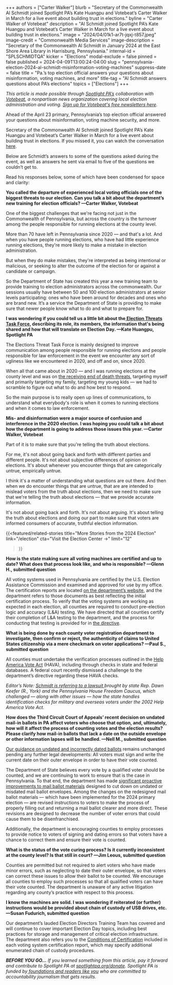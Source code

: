 +++
authors = ["Carter Walker"]
blurb = "Secretary of the Commonwealth Al Schmidt joined Spotlight PA’s Kate Huangpu and Votebeat’s Carter Walker in March for a live event about building trust in elections."
byline = "Carter Walker of Votebeat"
description = "Al Schmidt joined Spotlight PA’s Kate Huangpu and Votebeat’s Carter Walker in March for a live event about building trust in elections."
image = "2024/04/01k1-ar7t-jqxj-t857.jpeg"
image-credit = "Commonwealth Media Services"
image-description = "Secretary of the Commonwealth Al Schmidt in January 2024 at the East Shore Area Library in Harrisburg, Pennsylvania."
internal-id = "SPLSCHMIDTQA"
kicker = "Elections"
modal-exclude = false
pinned = false
published = 2024-04-09T13:00:24-04:00
slug = "pennsylvania-election-2024-al-schmidt-misinformation-voting-machines"
suppress-date = false
title = "Pa.’s top election official answers your questions about misinformation, voting machines, and more"
title-tag = "Al Schmidt answers questions about PA’s elections"
topics = ["Elections"]
+++

<em>This article is made possible through </em><a href="https://www.spotlightpa.org/"><em>Spotlight PA’s</em></a><em> collaboration with </em><a href="https://www.votebeat.org/"><em>Votebeat</em></a><em>, a nonpartisan news organization covering local election administration and voting. </em><a href="https://www.votebeat.org/newsletters/"><em>Sign up for Votebeat&#39;s free newsletters here</em></a><em>.</em>

Ahead of the April 23 primary, Pennsylvania’s top election official answered your questions about misinformation, voting machine security, and more.

Secretary of the Commonwealth Al Schmidt joined Spotlight PA’s Kate Huangpu and Votebeat’s Carter Walker in March for a live event about building trust in elections. If you missed it, you can watch the conversation <a href="https://www.spotlightpa.org/news/2024/03/pennsylvania-elections-2024-al-schmidt-election-security-disinformation-event/">here</a>.

Below are Schmidt’s answers to some of the questions asked during the event, as well as answers he sent via email to five of the questions we couldn’t get to.

Read his responses below, some of which have been condensed for space and clarity:

<script src="https://www.spotlightpa.org/embed.js" async></script><div data-spl-embed-version="1" data-spl-src="https://www.spotlightpa.org/embeds/newsletter/"></div>

<strong>You called the departure of experienced local voting officials one of the biggest threats to our election. Can you talk a bit about the department’s new training for election officials? —Carter Walker, Votebeat</strong>

One of the biggest challenges that we&#39;re facing not just in the Commonwealth of Pennsylvania, but across the country is the turnover among the people responsible for running elections at the county level.

More than 70 have left in Pennsylvania since 2020 — and that&#39;s a lot. And when you have people running elections, who have had little experience running elections, they&#39;re more likely to make a mistake in election administration.

But when they do make mistakes, they&#39;re interpreted as being intentional or malicious, or seeking to alter the outcome of the election for or against a candidate or campaign.

So the Department of State has created this year a new training team to provide training to election administrators across the commonwealth. Our sessions usually have between 50 and 100 election administrators at senior levels participating: ones who have been around for decades and ones who are brand new. It’s a service the Department of State is providing to make sure that newer people know what to do and what to prepare for.

<strong>I was wondering if you could tell us a little bit about the</strong><a href="https://www.governor.pa.gov/newsroom/governor-shapiro-launches-pennsylvania-election-threats-task-force-to-ensure-safe-secure-free-fair-election-this-november/"><strong> Election Threats Task Force</strong></a><strong>, describing its role, its members, the information that&#39;s being shared and how that will translate on Election Day. —Kate Huangpu, Spotlight PA</strong>

The Elections Threat Task Force is mainly designed to improve communication among people responsible for running elections and people responsible for law enforcement in the event we encounter any sort of ugliness like we encountered in 2020, and off and on, since 2020.

When all that came about in 2020 — and I was running elections at the county level and was on <a href="https://6abc.com/al-schmidt-testimony-philadelphia-city-commissioner-january-6-insurrection-capitol-attack/11955093/">the receiving end of death threats</a>, targeting myself and primarily targeting my family, targeting my young kids — we had to scramble to figure out what to do and how best to respond.

So the main purpose is to really open up lines of communications, to understand what everybody&#39;s role is when it comes to running elections and when it comes to law enforcement.

<strong>Mis- and disinformation were a major source of confusion and interference in the 2020 election. I was hoping you could talk a bit about how the department is going to address those issues this year. —Carter Walker, Votebeat</strong>

Part of it is to make sure that you&#39;re telling the truth about elections.

For me, it&#39;s not about going back and forth with different parties and different people. It&#39;s not about subjective differences of opinion on elections. It&#39;s about whenever you encounter things that are categorically untrue, empirically untrue.

I think it&#39;s a matter of understanding what questions are out there. And then when we do encounter things that are untrue, that are are intended to mislead voters from the truth about elections, then we need to make sure that we&#39;re telling the truth about elections — that we provide accurate information.

It&#39;s not about going back and forth. It&#39;s not about arguing. It&#39;s about telling the truth about elections and doing our part to make sure that voters are informed consumers of accurate, truthful election information.

{{<featured/related-stories 
  title="More Stories from the 2024 Election" 
  link="/election"
  cta="Visit the Election Center →"
  limit="12"
>}}

<strong>How is the state making sure all voting machines are certified and up to date? What does that process look like, and who is responsible? —Glenn H., submitted question</strong>

All voting systems used in Pennsylvania are certified by the U.S. Election Assistance Commission and examined and approved for use by my office. The certification reports are located <a href="https://www.dos.pa.gov/VotingElections/OtherServicesEvents/Pages/Voting-Systems.aspx">on the department’s website</a>, and the department refers to those documents as best reflecting the initial certification process. To verify that the voting systems are working as expected in each election, all counties are required to conduct pre-election logic and accuracy (L&amp;A) testing. We have directed that all counties certify their completion of L&amp;A testing to the department, and the process for conducting that testing is provided for in <a href="https://www.dos.pa.gov/VotingElections/OtherServicesEvents/Documents/2024-Directive-on-Logic-Accuracy-Testing-3.0.pdf">the directive</a>.

<strong>What is being done by each county voter registration department to investigate, then confirm or reject, the authenticity of claims to United States citizenship via a mere checkmark on voter applications? —Paul S., submitted question</strong>

All counties must undertake the verification processes outlined in the <a href="https://www.congress.gov/107/plaws/publ252/PLAW-107publ252.pdf">Help America Vote Act</a> (HAVA), including through checks in state and federal databases. A federal court recently dismissed a challenge to the department’s directive regarding these HAVA checks.

<em>Editor’s Note: </em><a href="https://penncapital-star.com/briefs/court-dismisses-pa-freedom-caucus-lawsuit-challenging-automatic-voter-registration/"><em>Schmidt is referring to a lawsuit </em></a><em>brought by state Rep. Dawn Keefer (R., York) and the Pennsylvania House Freedom Caucus, which challenged — along with other issues — how the state handles identification checks for military and overseas voters under the 2002 Help America Vote Act.</em>

<strong>How does the Third Circuit Court of Appeals’ recent decision on undated mail-in ballots in PA affect voters who choose that option, and, ultimately, how will it affect the process of counting votes and the election results? Please clarify how mail-in ballots that lack a date on the outside envelope or other information lapses will be handled. —Nell M., submitted question</strong>

<a href="https://www.dos.pa.gov/VotingElections/OtherServicesEvents/Documents/2023-04-03-Examination-Absentee-Mail-In-Ballot-Return-Envelopes-4.0.pdf">Our guidance on undated and incorrectly dated ballots</a> remains unchanged pending any further legal developments: All voters must sign and write the current date on their outer envelope in order to have their vote counted.

The Department of State believes every vote by a qualified voter should be counted, and we are continuing to work to ensure that is the case in Pennsylvania. To that end, the department has made <a href="https://www.media.pa.gov/pages/state-details.aspx?newsid=584">significant proactive improvements to mail ballot materials</a> designed to cut down on undated or misdated mail ballot envelopes. Among the changes on the redesigned mail ballot materials — which have been implemented for the 2024 primary election — are revised instructions to voters to make the process of properly filling out and returning a mail ballot clearer and more direct. These revisions are designed to decrease the number of voter errors that could cause them to be disenfranchised.

Additionally, the department is encouraging counties to employ processes to provide notice to voters of signing and dating errors so that voters have a chance to correct them and ensure their vote is counted.

<strong>What is the status of the vote curing process? Is it currently inconsistent at the county level? Is that still in court? —Jim Leous, submitted question</strong>

Counties are permitted but not required to alert voters who have made minor errors, such as neglecting to date their outer envelope, so that voters can correct these issues to allow their ballot to be counted. We encourage all counties to employ such processes so that all qualified voters can have their vote counted. The department is unaware of any active litigation regarding any county’s practice with respect to this process.

<script src="https://www.spotlightpa.org/embed.js" async></script><div data-spl-embed-version="1" data-spl-src="https://www.spotlightpa.org/embeds/donate/"></div>

<strong>I know the machines are solid. I was wondering if reiterated (or further) instructions would be provided about chain of custody of USB drives, etc. —Susan Fudurich, submitted question</strong>

Our department’s lauded Election Directors Training Team has covered and will continue to cover important Election Day topics, including best practices for storage and management of critical election infrastructure. The department also refers you to the <a href="https://www.dos.pa.gov/VotingElections/Documents/Voting%20Systems/ClearBallot/ClearVote-20-Secretarys-certification.pdf">Conditions of Certification</a> included in each voting system certification report, which may specify additional enumerated chain of custody procedures.

<strong><em>BEFORE YOU GO…</em></strong><em> If you learned something from this article, pay it forward and contribute to Spotlight PA at </em><a href="https://www.spotlightpa.org/donate"><em>spotlightpa.org/donate</em></a><em>. Spotlight PA is funded by</em><a href="https://www.spotlightpa.org/support"><em> foundations and readers like you</em></a><em> who are committed to accountability journalism that gets results.</em>


